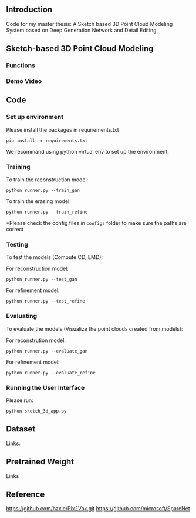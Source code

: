 ## Introduction
Code for my master thesis: A Sketch based 3D Point Cloud Modeling System based on Deep Generation Network and Detail Editing

    
## Sketch-based 3D Point Cloud Modeling

### Functions

### Demo Video

## Code
### Set up environment
Please install the packages in requirements.txt
```
pip install -r requirements.txt
```

We recommand using python virtual env to set up the environment.

### Training
To train the reconstruction model:
```
python runner.py --train_gan
```

To train the erasing model:
```
python runner.py --train_refine
```

*Please check the config files in `configs` folder to make sure the paths are correct

### Testing
To test the models (Compute CD, EMD):

For reconstruction model:
```
python runner.py --test_gan
```

For refinement model:
```
python runner.py --test_refine
```

### Evaluating
To evaluate the models (Visualize the point clouds created from models):

For reconstrution model:
```
python runner.py --evaluate_gan
```

For refinement model:
```
python runner.py --evaluate_refine
```

### Running the User Interface
Please run:
```
python sketch_3d_app.py
```

## Dataset
Links:

## Pretrained Weight
Links

## Reference
https://github.com/hzxie/Pix2Vox.git
https://github.com/microsoft/SpareNet
